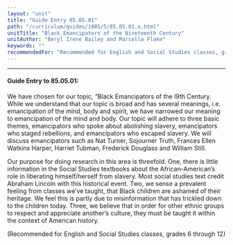 ```yaml
---
layout: "unit"
title: "Guide Entry 85.05.01"
path: "/curriculum/guides/1985/5/85.05.01.x.html"
unitTitle: "Black Emancipators of the Nineteenth Century"
unitAuthor: "Beryl Irene Bailey and Marcella Flake"
keywords: ""
recommendedFor: "Recommended for English and Social Studies classes, grades 6 through 12"
---
```

<body>
<hr/>
<h4>
Guide Entry to 85.05.01:
</h4>
We have chosen for our topic, “Black Emancipators of the l9th Century. While we understand that our topic is broad and has several meanings, i.e. emancipation of the mind, body and spirit, we have narrowed our meaning to emancipation of the mind and body. Our topic will adhere to three basic themes, emancipators who spoke about abolishing slavery, emancipators who staged rebellions, and emancipators who escaped slavery. We will discuss emancipators such as Nat Turner, Sojourner Truth, Frances Ellen Watkins Harper, Harriet Tubman, Frederick Douglass and William Still.
<p>
Our purpose for doing research in this area is threefold. One, there is little information in the Social Studies textbooks about the African-American’s role in liberating himself/herself from slavery. Most social studies text credit Abraham Lincoln with this historical event. Two, we sense a prevalent feeling from classes we’ve taught, that Black children are ashamed of their heritage. We feel this is partly due to misinformation that has trickled down to the children today. Three, we believe that in order for other ethnic groups to respect and appreciate another’s culture, they must be taught it within the context of American history.
</p>
<p>
(Recommended for English and Social Studies classes, grades 6 through 12)
</p>
</body>